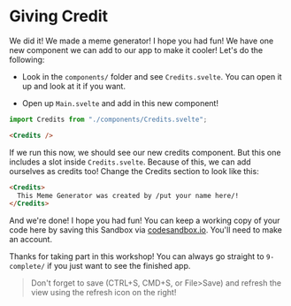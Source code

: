 # Giving Credit

We did it! We made a meme generator! I hope you had fun! We have one new component we can add to our app to make it cooler! Let's do the following:

- Look in the `components/` folder and see `Credits.svelte`. You can open it up and look at it if you want.

- Open up `Main.svelte` and add in this new component!

```js
import Credits from "./components/Credits.svelte";
```

```html
<Credits />
```

If we run this now, we should see our new credits component. But this one includes a slot inside `Credits.svelte`. Because of this, we can add ourselves as credits too! Change the Credits section to look like this:

```html
<Credits>
  This Meme Generator was created by /put your name here/!
</Credits>
```

And we're done! I hope you had fun!
You can keep a working copy of your code here by saving this Sandbox via [codesandbox.io](https://codesandbox.io). You'll need to make an account.

Thanks for taking part in this workshop! You can always go straight to `9-complete/` if you just want to see the finished app.

> Don't forget to save (CTRL+S, CMD+S, or File>Save) and refresh the view using the refresh icon on the right!
